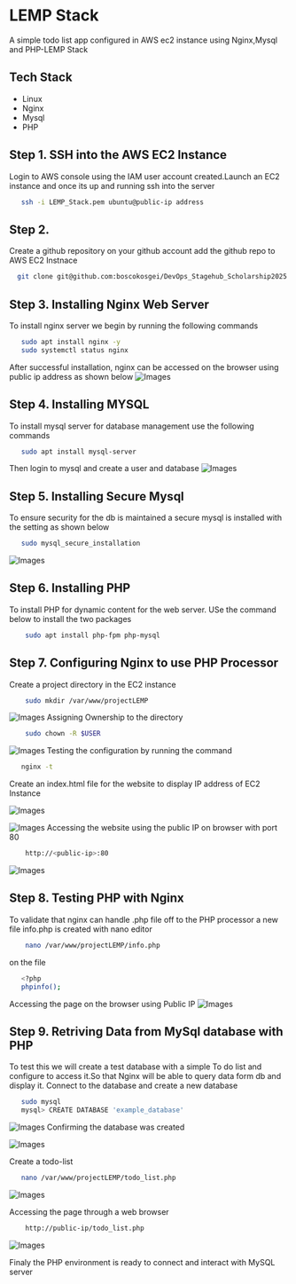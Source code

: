 # LEMP Stack
 A simple todo list app configured in AWS ec2 instance using Nginx,Mysql and PHP-LEMP Stack

 ## Tech Stack
 - Linux
 - Nginx
 - Mysql
 - PHP

## Step 1. SSH into the AWS EC2 Instance
Login to AWS console using the IAM user account created.Launch an EC2 instance and once its up and running ssh into the server
```sh
   ssh -i LEMP_Stack.pem ubuntu@public-ip address 
```
## Step 2. 
Create a github repository on your github account
add the github repo to AWS EC2 Instnace
```sh
  git clone git@github.com:boscokosgei/DevOps_Stagehub_Scholarship2025.git
```
## Step 3. Installing Nginx Web Server
To install nginx server we begin by running the following commands
```sh 
   sudo apt install nginx -y
   sudo systemctl status nginx
```
After successful installation, nginx can be accessed on the browser using public ip address as shown below
![Images](LEMP-NGINX%20running.png)

## Step 4. Installing MYSQL
To install mysql server for database management
use the following commands
```sh
   sudo apt install mysql-server 
```
Then login to mysql and create a user and database
![Images](Create%20User%20on%20Mysql_DB.png)

## Step 5. Installing Secure Mysql
To ensure security for the db is maintained a secure mysql is installed
with the setting as shown below
```sh 
   sudo mysql_secure_installation
```
![Images](MYSQL-Secure%20Access.png)

## Step 6. Installing PHP
To install PHP for dynamic content for the web server. USe the command below to install the two packages
```sh
    sudo apt install php-fpm php-mysql
```
## Step 7. Configuring Nginx to use PHP Processor
Create a project directory in the EC2 instance
```sh
    sudo mkdir /var/www/projectLEMP
```
![Images](LEMP-PHP-Installation.png)
Assigning Ownership to the directory
```sh
    sudo chown -R $USER
```
![Images](configuring%20Nginx%20to%20use%20PHP.png)
Testing the configuration by running the command
```sh
   nginx -t
```

Create an index.html file for the website to display IP address of EC2 Instance

![Images](index.html.png)

![Images](LEMP-nginx-testing.png)
Accessing the website using the public IP on browser with port 80
```sh
    http://<public-ip>:80
```
![Images](LEMP-nginx-running.png)

## Step 8. Testing PHP with Nginx
To validate that nginx can handle .php file off to the PHP processor 
a new file info.php is created with nano editor

```sh 
    nano /var/www/projectLEMP/info.php
```
on the file
```sh
   <?php
   phpinfo(); 
```
Accessing the page on the browser using Public IP
![Images](PHP-Loading%20LEMP.png)

## Step 9. Retriving Data from MySql database with PHP
To test this we will create a test database with a simple To do list
and configure to access it.So that Nginx will be able to query data form db and display it.
Connect to the database and create a new database
```sh
   sudo mysql 
   mysql> CREATE DATABASE 'example_database'
``` 
![Images](Grant%20Access%20to%20Mysql.png)
Confirming the database was created

![Images](Database%20Update.png)

Create a todo-list 
```sh
   nano /var/www/projectLEMP/todo_list.php

```

![Images](todo_list.PHP%20script.png)

Accessing the page through a web browser
```sh
    http://public-ip/todo_list.php
```
![Images](Todo%20list%20output.png)

Finaly the PHP environment is ready to connect and interact with MySQL server